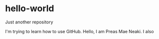 # hello-world

Just another repository


I'm trying to learn how to use GitHub.
Hello, I am Preas Mae Neaki. I also 
